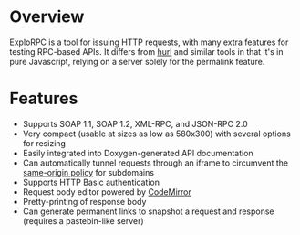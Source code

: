 Overview
========

ExploRPC is a tool for issuing HTTP requests, with many extra features for testing RPC-based APIs. It differs from [hurl](http://hurl.it/) and similar tools in that it's in pure Javascript, relying on a server solely for the permalink feature.

Features
========

* Supports SOAP 1.1, SOAP 1.2, XML-RPC, and JSON-RPC 2.0
* Very compact (usable at sizes as low as 580x300) with several options for resizing
* Easily integrated into Doxygen-generated API documentation
* Can automatically tunnel requests through an iframe to circumvent the [same-origin policy](https://developer.mozilla.org/en-US/docs/Same_origin_policy_for_JavaScript) for subdomains
* Supports HTTP Basic authentication
* Request body editor powered by [CodeMirror](http://codemirror.com)
* Pretty-printing of response body
* Can generate permanent links to snapshot a request and response (requires a pastebin-like server)
